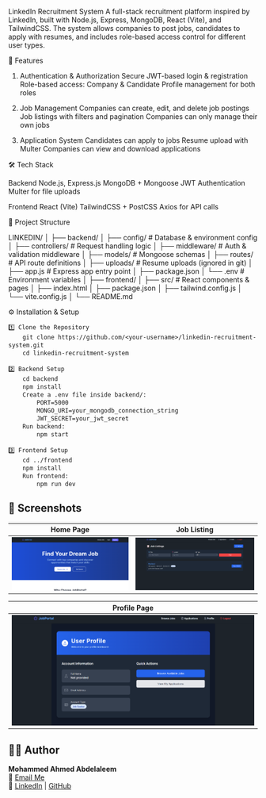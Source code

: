 LinkedIn Recruitment System
A full-stack recruitment platform inspired by LinkedIn, built with Node.js, Express, MongoDB, React (Vite), and TailwindCSS.
The system allows companies to post jobs, candidates to apply with resumes, and includes role-based access control for different user types.

🚀 Features

1. Authentication & Authorization
   Secure JWT-based login & registration
   Role-based access: Company & Candidate
   Profile management for both roles

2. Job Management
   Companies can create, edit, and delete job postings
   Job listings with filters and pagination
   Companies can only manage their own jobs

3. Application System
   Candidates can apply to jobs
   Resume upload with Multer
   Companies can view and download applications

🛠 Tech Stack

Backend
Node.js, Express.js
MongoDB + Mongoose
JWT Authentication
Multer for file uploads

Frontend
React (Vite)
TailwindCSS + PostCSS
Axios for API calls

📂 Project Structure

LINKEDIN/
│
├── backend/
│ ├── config/ # Database & environment config
│ ├── controllers/ # Request handling logic
│ ├── middleware/ # Auth & validation middleware
│ ├── models/ # Mongoose schemas
│ ├── routes/ # API route definitions
│ ├── uploads/ # Resume uploads (ignored in git)
│ ├── app.js # Express app entry point
│ ├── package.json
│ └── .env # Environment variables
│
├── frontend/
│ ├── src/ # React components & pages
│ ├── index.html
│ ├── package.json
│ ├── tailwind.config.js
│ └── vite.config.js
│
└── README.md

⚙ Installation & Setup

    1️⃣ Clone the Repository
        git clone https://github.com/<your-username>/linkedin-recruitment-system.git
        cd linkedin-recruitment-system

    2️⃣ Backend Setup
        cd backend
        npm install
        Create a .env file inside backend/:
            PORT=5000
            MONGO_URI=your_mongodb_connection_string
            JWT_SECRET=your_jwt_secret
        Run backend:
            npm start

    3️⃣ Frontend Setup
        cd ../frontend
        npm install
        Run frontend:
            npm run dev

## 📸 Screenshots

| Home Page                     | Job Listing                          |
| ----------------------------- | ------------------------------------ |
| ![Home](screenshots/home.png) | ![Jobs](screenshots/jobListings.png) |

| Profile Page                        |
| ----------------------------------- |
| ![Profile](screenshots/profile.png) |

## 👨‍💻 Author

**Mohammed Ahmed Abdelaleem**  
📧 [Email Me](mailto:moahmedabdelaleem2@gmail.com)  
🔗 [LinkedIn](https://www.linkedin.com/in/mohammed-abdelaleem/) | [GitHub](https://github.com/Mo-3leem)
